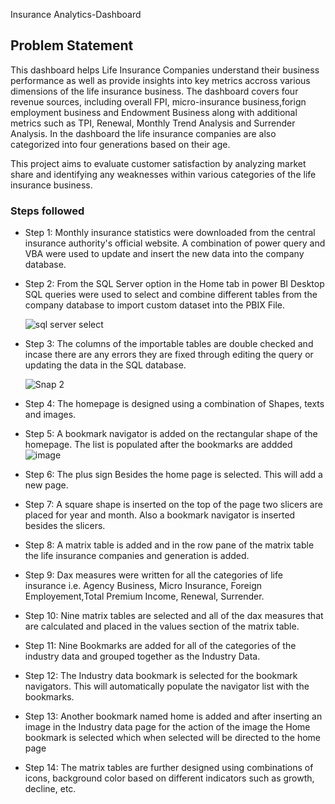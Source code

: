 Insurance Analytics-Dashboard

## Problem Statement

This dashboard helps Life Insurance Companies understand their business performance as well as provide insights into key metrics accross various dimensions of the life insurance business. The dashboard covers four revenue sources, including overall FPI, micro-insurance business,forign employment business and Endowment Business along with additional metrics such as TPI, Renewal, Monthly Trend Analysis and Surrender Analysis. In the dashboard the life insurance companies are also categorized into four generations based on their age. 

This project aims to evaluate customer satisfaction by analyzing market share and identifying any weaknesses within various categories of the life insurance business.

### Steps followed 

- Step  1:  Monthly insurance statistics were downloaded from the central insurance authority's official website. A combination of power query and VBA were used to update and insert the              new data into the company database.
- Step  2:  From the SQL Server option in the Home tab in power BI Desktop SQL queries were used to select and combine different tables from the company database to import custom dataset
            into the PBIX File.

   ![sql server select](https://github.com/samipdk/Analytics/assets/137905918/e56c88c2-43f8-465f-869b-1373caaab861)

- Step  3:  The columns of the importable tables are double checked and incase there are any errors they are fixed through editing the query or updating the data in the SQL database.

   ![Snap 2](https://github.com/samipdk/Analytics/assets/137905918/fdb5caa2-76e5-49ec-a9ef-2ce03a25b374)
- Step  4:  The homepage is designed using a combination of Shapes, texts and images.
- Step  5:  A bookmark navigator is added on the rectangular shape of the homepage. The list is populated after the bookmarks are addded
   ![image](https://github.com/samipdk/Analytics/assets/137905918/fbe1e6e5-c0f0-4236-a6ae-4e5d86b3e8ff)
  
- Step  6:  The plus sign Besides the home page is selected. This will add a new page.
- Step  7:  A square shape is inserted on the top of the page two slicers are placed for year and month. Also a bookmark navigator is inserted besides the slicers. 
- Step  8:  A matrix table is added and in the row pane of the matrix table the life insurance companies and generation is added.
- Step  9:  Dax measures were written for all the categories of life insurance i.e. Agency Business, Micro Insurance, Foreign Employement,Total Premium Income, Renewal, Surrender.
- Step 10:  Nine matrix tables are selected and all of the dax measures that are calculated and placed in the values section of the matrix table.
- Step 11:  Nine Bookmarks are added for all of the categories of the industry data and grouped together as the Industry Data.
- Step 12:  The Industry data bookmark is selected for the bookmark navigators. This will automatically populate the navigator list with the bookmarks.
- Step 13:  Another bookmark named home is added and after inserting an image in the Industry data page for the action of the image the Home bookmark is selected which when selected
            will be directed to the home page            
- Step 14:  The matrix tables are further designed using combinations of icons, background color based on different indicators such as growth, decline, etc.            

